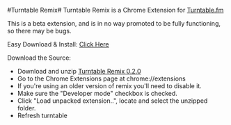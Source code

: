 #Turntable Remix#
Turntable Remix is a Chrome Extension for [Turntable.fm](http://turntable.fm)

This is a beta extension, and is in no way promoted to be fully functioning, so there may be bugs.  

Easy Download & Install: [Click Here](https://gist.github.com/3261616)  

Download the Source:  

* Download and unzip [Turntable Remix 0.2.0](https://github.com/inumedia/Turntable-Remix/zipball/master)
* Go to the Chrome Extensions page at chrome://extensions
* If you're using an older version of remix you'll need to disable it.
* Make sure the "Developer mode" checkbox is checked.
* Click "Load unpacked extension..", locate and select the unzipped folder.
* Refresh turntable 